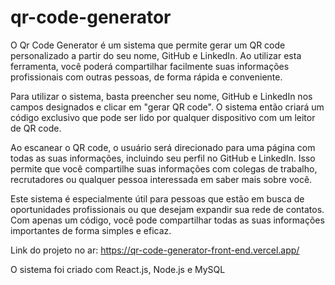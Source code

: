 # qr-code-generator


O Qr Code Generator é um sistema que permite gerar um QR code personalizado a partir do seu nome, GitHub e LinkedIn. Ao utilizar esta ferramenta, você poderá compartilhar facilmente suas informações profissionais com outras pessoas, de forma rápida e conveniente.

Para utilizar o sistema, basta preencher seu nome, GitHub e LinkedIn nos campos designados e clicar em "gerar QR code". O sistema então criará um código exclusivo que pode ser lido por qualquer dispositivo com um leitor de QR code.

Ao escanear o QR code, o usuário será direcionado para uma página com todas as suas informações, incluindo seu perfil no GitHub e LinkedIn. Isso permite que você compartilhe suas informações com colegas de trabalho, recrutadores ou qualquer pessoa interessada em saber mais sobre você.

Este sistema é especialmente útil para pessoas que estão em busca de oportunidades profissionais ou que desejam expandir sua rede de contatos. Com apenas um código, você pode compartilhar todas as suas informações importantes de forma simples e eficaz.

Link do projeto no ar: https://qr-code-generator-front-end.vercel.app/

O sistema foi criado com React.js, Node.js e MySQL

